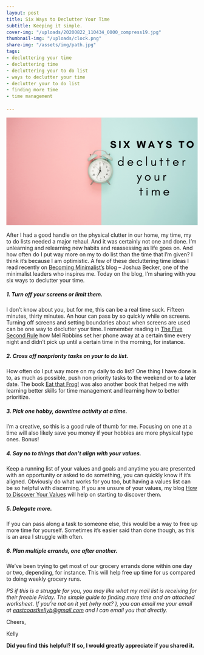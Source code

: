 ```yaml
---
layout: post
title: Six Ways to Declutter Your Time
subtitle: Keeping it simple.
cover-img: "/uploads/20200822_110434_0000_compress19.jpg"
thumbnail-img: "/uploads/clock.png"
share-img: "/assets/img/path.jpg"
tags:
- decluttering your time
- decluttering time
- decluttering your to do list
- ways to declutter your time
- declutter your to do list
- finding more time
- time management

---
```

![Title of blog: six ways to declutter your time.](/uploads/clock.png "clock")

After I had a good handle on the physical clutter in our home, my time, my to do lists needed a major rehaul. And it was certainly not one and done. I’m unlearning and relearning new habits and reassessing as life goes on. And how often do I put way more on my to do list than the time that I’m given? I think it’s because I am optimistic. A few of these decluttering time ideas I read recently on [Becoming Minimalist’s](http://www.becomingminimalist.com/) blog – Joshua Becker, one of the minimalist leaders who inspires me. Today on the blog, I’m sharing with you six ways to declutter your time.

##### 1. Turn off your screens or limit them.

I don’t know about you, but for me, this can be a real time suck. Fifteen minutes, thirty minutes. An hour can pass by so quickly while on screens. Turning off screens and setting boundaries about when screens are used can be one way to declutter your time. I remember reading in [The Five Second Rule](https://amzn.to/31LBx9p) how Mel Robbins set her phone away at a certain time every night and didn’t pick up until a certain time in the morning, for instance.

##### 2. Cross off nonpriority tasks on your to do list.

How often do I put way more on my daily to do list? One thing I have done is to, as much as possible, push non priority tasks to the weekend or to a later date. The book [Eat that Frog!](https://amzn.to/2NKb1Vv) was also another book that helped me with learning better skills for time management and learning how to better prioritize.

##### 3. Pick one hobby, downtime activity at a time.

I’m a creative, so this is a good rule of thumb for me. Focusing on one at a time will also likely save you money if your hobbies are more physical type ones. Bonus!

##### 4. Say no to things that don’t align with your values.

Keep a running list of your values and goals and anytime you are presented with an opportunity or asked to do something, you can quickly know if it’s aligned. Obviously do what works for you too, but having a values list can be so helpful with discerning. If you are unsure of your values, my blog [How to Discover Your Values](https://www.eastcoastkelly.com/planning/2020/05/28/how-to-discover-your-values.html) will help on starting to discover them.

##### 5. Delegate more.

If you can pass along a task to someone else, this would be a way to free up more time for yourself. Sometimes it’s easier said than done though, as this is an area I struggle with often.

##### 6. Plan multiple errands, one after another.

We’ve been trying to get most of our grocery errands done within one day or two, depending, for instance. This will help free up time for us compared to doing weekly grocery runs.

_PS if this is a struggle for you, you may like what my mail list is receiving for their freebie Friday. The simple guide to finding more time and an attached worksheet. If you’re not on it yet (why not? ), you can email me your email at_ [_eastcoastkellyb@gmail.com_](mailto:eastcoastkellyb@gmail.com) _and I can email you that directly._

Cheers,

Kelly

**Did you find this helpful? If so, I would greatly appreciate if you shared it.**